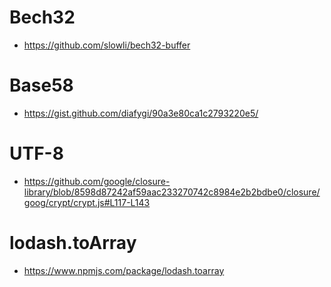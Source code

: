 # Bech32
- https://github.com/slowli/bech32-buffer

# Base58
- https://gist.github.com/diafygi/90a3e80ca1c2793220e5/

# UTF-8
- https://github.com/google/closure-library/blob/8598d87242af59aac233270742c8984e2b2bdbe0/closure/goog/crypt/crypt.js#L117-L143

# lodash.toArray
- https://www.npmjs.com/package/lodash.toarray
